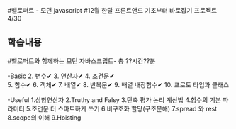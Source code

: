 #벨로퍼트 - 모던 javascript
#12월 한달 프론트앤드 기초부터 바로잡기 프로젝트4/30

## 학습내용

#벨로퍼트와 함께하는 모던 자바스크립트- 총 ??시간??분<br>

-Basic
    2. 변수✔ 
    3. 연산자✔
    4. 조건문✔<br>
    5. 함수✔
    6. 객체✔
    7. 배열✔
    8. 반복문✔
    9. 배열 내장함수✔
    10. 프로토 타입과 클래스

-Useful
 1.삼항연산자
 2.Truthy and Falsy
 3.단축 평가 논리 계산법
 4.함수의 기본 파라미터
 5.조건문 더 스마트하게 쓰기
 6.비구조화 할당(구조분해)
 7.spread 와 rest
 8.scope의 이해
 9.Hoisting

